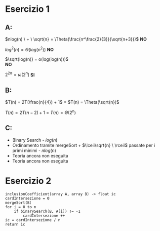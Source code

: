 # Esercizio 1
## A:
$nlog(n) \ + \ \sqrt{n} = \Theta(\frac{n^\frac{2}{3}}{\sqrt{n+3}})$
**NO**
 
$log^{2}(n) = \Theta(log(n^{2}))$ 
**NO**

$\sqrt{log(n)} = o(log(log(n)))$  
**NO**

$2^{2n} = \omega(2^{n})$
**SI**

## B:
$T(n) = 2T(\frac{n}{4}) + 1$ = 
$T(n) = \Theta(\sqrt{n})$

$T(n) = 2T(n-2)+1$ = 
$T(n) = \Theta(2^{n})$ 

## C:
- Binary Search - $log(n)$
- Ordinamento tramite mergeSort + $\lceil\sqrt{n} \ \rceil$ passate per i primi minimi - $nlog(n)$ 
- Teoria ancora non eseguita
- Teoria ancora non eseguita

# Esercizio 2
```Pseudo
inclusionCoefficient(array A, array B) -> float ic
cardIntersezione = 0
mergeSort(B)
for i = 0 to n
	if binarySearch(B, A[i]) != -1
		cardIntersezione ++
ic = cardIntersezione / n
return ic
```